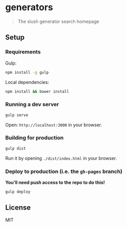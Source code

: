 generators
===========

> The slush generator search homepage

## Setup

### Requirements

Gulp:

```bash
npm install -g gulp
```

Local dependencies:

```bash
npm install && bower install
```

### Running a dev server

```bash
gulp serve
```

Open: `http://localhost:3000` in your browser.

### Building for production

```bash
gulp dist
```

Run it by opening `./dist/index.html` in your browser.

### Deploy to production (i.e. the `gh-pages` branch)

**You'll need push access to the repo to do this!**

```bash
gulp deploy
```

## License

MIT

